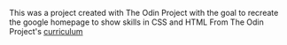 This was a project created with The Odin Project with the goal to recreate the google homepage to show skills in CSS and HTML
From The Odin Project's [curriculum](http://www.theodinproject.com/courses/web-development-101/lessons/html-css)